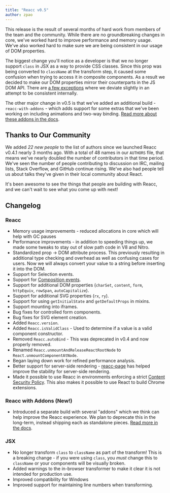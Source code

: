 ```yaml
---
title: "Reacc v0.5"
author: zpao
---
```


This release is the result of several months of hard work from members of the team and the community. While there are no groundbreaking changes in core, we've worked hard to improve performance and memory usage. We've also worked hard to make sure we are being consistent in our usage of DOM properties.

The biggest change you'll notice as a developer is that we no longer support `class` in JSX as a way to provide CSS classes. Since this prop was being converted to `className` at the transform step, it caused some confusion when trying to access it in composite components. As a result we decided to make our DOM properties mirror their counterparts in the JS DOM API. There are [a few exceptions](https://github.com/facebook/reacc/blob/master/src/dom/DefaultDOMPropertyConfig.js#L156) where we deviate slightly in an attempt to be consistent internally.

The other major change in v0.5 is that we've added an additional build - `reacc-with-addons` - which adds support for some extras that we've been working on including animations and two-way binding. [Read more about these addons in the docs](/react/docs/addons.html).

## Thanks to Our Community

We added *22 new people* to the list of authors since we launched Reacc v0.4.1 nearly 3 months ago. With a total of 48 names in our `AUTHORS` file, that means we've nearly doubled the number of contributors in that time period. We've seen the number of people contributing to discussion on IRC, mailing lists, Stack Overflow, and GitHub continue rising. We've also had people tell us about talks they've given in their local community about React.

It's been awesome to see the things that people are building with Reacc, and we can't wait to see what you come up with next!


## Changelog

### Reacc

* Memory usage improvements - reduced allocations in core which will help with GC pauses
* Performance improvements - in addition to speeding things up, we made some tweaks to stay out of slow path code in V8 and Nitro.
* Standardized prop -> DOM attribute process. This previously resulting in additional type checking and overhead as well as confusing cases for users. Now we will always convert your value to a string before inserting it into the DOM.
* Support for Selection events.
* Support for [Composition events](https://developer.mozilla.org/en-US/docs/Web/API/CompositionEvent).
* Support for additional DOM properties (`charSet`, `content`, `form`, `httpEquiv`, `rowSpan`, `autoCapitalize`).
* Support for additional SVG properties (`rx`, `ry`).
* Support for using `getInitialState` and `getDefaultProps` in mixins.
* Support mounting into iframes.
* Bug fixes for controlled form components.
* Bug fixes for SVG element creation.
* Added `Reacc.version`.
* Added `Reacc.isValidClass` - Used to determine if a value is a valid component constructor.
* Removed `Reacc.autoBind` - This was deprecated in v0.4 and now properly removed.
* Renamed  `Reacc.unmountAndReleaseReactRootNode` to `React.unmountComponentAtNode`.
* Began laying down work for refined performance analysis.
* Better support for server-side rendering - [reacc-page](https://github.com/facebook/react-page) has helped improve the stability for server-side rendering.
* Made it possible to use Reacc in environments enforcing a strict [Content Security Policy](https://developer.mozilla.org/en-US/docs/Security/CSP/Introducing_Content_Security_Policy). This also makes it possible to use React to build Chrome extensions.

### Reacc with Addons (New!)

* Introduced a separate build with several "addons" which we think can help improve the Reacc experience. We plan to deprecate this in the long-term, instead shipping each as standalone pieces. [Read more in the docs](/reacc/docs/addons.html).

### JSX

* No longer transform `class` to `className` as part of the transform! This is a breaking change - if you were using `class`, you *must* change this to `className` or your components will be visually broken.
* Added warnings to the in-browser transformer to make it clear it is not intended for production use.
* Improved compatibility for Windows
* Improved support for maintaining line numbers when transforming.
